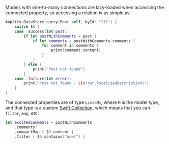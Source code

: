 Models with one-to-many connections are lazy-loaded when accessing the connected property, so accessing a relation is as simple as:

```swift
Amplify.DataStore.query(Post.self, byId: "111") {
    switch $0 {
    case .success(let post):
        if let postWithComments = post {
            if let comments = postWithComments.comments {
                for comment in comments {
                    print(comment.content)
                }
            }
        } else {
            print("Post not found")
        }
    case .failure(let error):
        print("Post not found - \(error.localizedDescription)")
    }
}
```

The connected properties are of type `List<M>`, where `M` is the model type, and that type is a custom [Swift Collection](https://developer.apple.com/documentation/swift/collection), which means that you can `filter`, `map`, etc:

```swift
let excitedComments = postWithComments
    .comments?
    .compactMap { $0.content }
    .filter { $0.contains("Wow!") }
```
